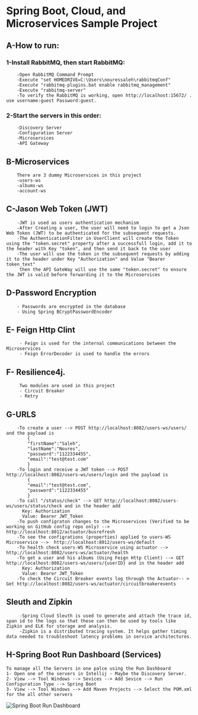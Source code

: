 # Spring Boot, Cloud, and Microservices Sample Project
## A-How to run:
 ###    1-Install RabbitMQ, then start RabbitMQ:
        -Open RabbitMQ Command Prompt
        -Execute "set HOMEDRIVE=C:\Users\nouressaleh\rabbitmqConf"
        -Execute "rabbitmq-plugins.bat enable rabbitmq_management"
        -Execute "rabbitmq-server"
        -To verify the RabbitMQ is working, open http://localhost:15672/ . use username:guest Password:guest.
 ###    2-Start the servers in this order:
        -Discovery Server
        -Configuration Server
        -Microservices
        -API Gateway
## B-Microservices
        There are 3 dummy Microservices in this project
        -users-ws
        -albums-ws
        -account-ws

## C-Jason Web Token (JWT)
        -JWT is used as users authentication mechanism
        -After Creating a user, the user will need to login to get a Json Web Token (JWT) to be authenticated for the subsequent requests.
        -The AuthenticationFilter in UserClient will create the Token using the "token.secret" property after a successfull login, add it to the header with Key "token", and then send it back to the user
        -The user will use the token in the subsequent requests by adding it to the header under Key "Authorization" and Value "Bearer  token_text"
         then the API GateWay will use the same "token.secret" to ensure the JWT is valid before forwarding it to the Microservices
 ## D-Password Encryption
        - Passwords are encrypted in the database
        - Using Spring BCryptPasswordEncoder
 ## E- Feign Http Clint 
         - Feign is used for the internal communications between the Microservices
         - Feign ErrorDecoder is used to handle the errors 
 ## F- Resilience4j. 
         Two modules are used in this project
         - Circuit Breaker 
         - Retry
         
 ## G-URLS
        -To create a user --> POST http://localhost:8082/users-ws/users/ and the payload is
            {
            "firstName":"Saleh",
            "lastName":"Noures",
            "password":"1122334455",
            "email":"test@test.com"
            }
        -To login and receive a JWT token --> POST http://localhost:8082/users-ws/users/login and the payload is
            {
            "email":"test@test.com",
            "password":"1122334455"
            }
        -To call "/status/check" --> GET http://localhost:8082/users-ws/users/status/check and in the header add
          Key: Authorization
          Value: Bearer JWT_Token
        -To push configraton changes to the Microservices (Verified to be working on GitHub config repo only) --> http://localhost:8012/actuator/busrefresh
        -To see the configrations (properties) applied to users-WS Microservice -->  http://localhost:8012/users-ws/default
        -To health check users-WS Microservice using actuator --> http://localhost:8082/users-ws/actuator/health  
        -To get a user and his albums (Using Feign Http Client) --> GET http://localhost:8082/users-ws/users/{userID} and in the header add
          Key: Authorization
          Value: Bearer JWT_Token
        -To check the Circuit Breaker events log through the Actuator-- > Get http://localhost:8082/users-ws/actuator/circuitbreakerevents
 ## Sleuth and Zipkin
         -Spring Cloud Sleuth is used to generate and attach the trace id, span id to the logs so that these can then be used by tools like Zipkin and ELK for storage and analysis.        
         -Zipkin is a distributed tracing system. It helps gather timing data needed to troubleshoot latency problems in service architectures.
 
 ## H-Spring Boot Run Dashboard (Services)
    To manage all the Servers in one palce using the Run Dashboard
    1- Open one of the servers in Intellij - Maybe the Discovery Server.
    2- View --> Tool Windows --> Sevices --> Add Sevice --> Run Configuration Type --> Spring Boot
    3- View --> Tool Windows --> Add Maven Projects --> Select the POM.xml for the all other servers

![Spring Boot Run  Dashboard](https://user-images.githubusercontent.com/25222121/151729513-f9a898fd-0ac6-40d6-9510-182f8d3fa120.jpg)        


         
